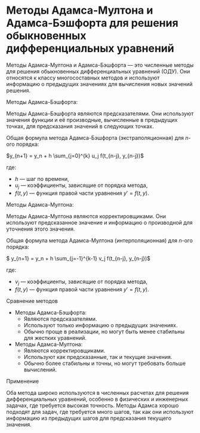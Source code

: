 # Методы Адамса-Мултона и Адамса-Бэшфорта для решения обыкновенных дифференциальных уравнений

Методы Адамса-Мултона и Адамса-Бэшфорта — это численные методы для решения обыкновенных дифференциальных уравнений (ОДУ). Они относятся к классу многосоставных методов и используют информацию о предыдущих значениях для вычисления новых значений решения.

Методы Адамса-Бэшфорта:

Методы Адамса-Бэшфорта являются предсказателями. Они используют значения функции и её производные, вычисленные в предыдущих точках, для предсказания значений в следующих точках.

Общая формула метода Адамса-Бэшфорта (экстраполяционная) для $n$-ого порядка:

$y_{n+1} = y_n + h \sum_{j=0}^{k} u_j f(t_{n-j}, y_{n-j})$

где:

- $h$ — шаг по времени,
- $u_j$ — коэффициенты, зависящие от порядка метода,
- $f(t, y)$ — функция правой части уравнения $y' = f(t, y)$.

Методы Адамса-Мултона:

Методы Адамса-Мултона являются корректировщиками. Они используют предсказанное значение и информацию о производной для уточнения этого значения.

Общая формула метода Адамса-Мултона (интерполяционная) для $n$-ого порядка:

$
y_{n+1} = y_n + h \sum_{j=-1}^{k-1} v_j f(t_{n-j}, y_{n-j})$

где:

- $v_j$ — коэффициенты, зависящие от порядка метода,
- $f(t, y)$ — функция правой части уравнения $y' = f(t, y)$.

Сравнение методов

- Методы Адамса-Бэшфорта:
  - Являются предсказателями.
  - Используют только информацию о предыдущих значениях.
  - Обычно проще в реализации, но могут быть менее стабильны для жестких уравнений.
- Методы Адамса-Мултона:
  - Являются корректировщиками.
  - Используют как предсказанные, так и текущие значения.
  - Обычно более стабильны и точны, но могут требовать больше вычислений.

Применение

Оба метода широко используются в численных расчетах для решения дифференциальных уравнений, особенно в физических и инженерных задачах, где требуется высокая точность. Методы Адамса хорошо подходят для задач, где требуется много шагов, так как они используют информацию из предыдущих шагов для предсказания текущего значения.